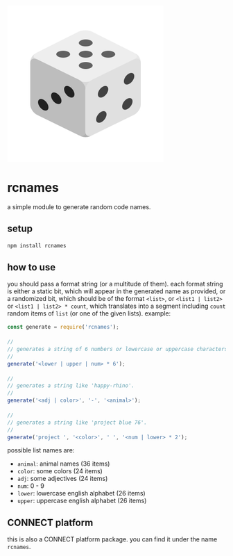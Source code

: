 ![logo](logo.png)

# rcnames
a simple module to generate random code names.

## setup
```bash
npm install rcnames
```

## how to use

you should pass a format string (or a multitude of them). each format string is either a static bit, which will appear in
the generated name as provided, or a randomized bit, which should be of the format `<list>`, or `<list1 | list2>` or
`<list1 | list2> * count`, which translates into a segment including `count` random items of `list` (or one of the given lists). example:

```javascript
const generate = require('rcnames');

//
// generates a string of 6 numbers or lowercase or uppercase characters.
//
generate('<lower | upper | num> * 6'); 

//
// generates a string like 'happy-rhino'.
//
generate('<adj | color>', '-', '<animal>'); 

//
// generates a string like 'project blue 76'.
//
generate('project ', '<color>', ' ', '<num | lower> * 2'); 
```

possible list names are:

- `animal`: animal names (36 items)
- `color`: some colors (24 items)
- `adj`: some adjectives (24 items)
- `num`: 0 - 9
- `lower`: lowercase english alphabet (26 items)
- `upper`: uppercase english alphabet (26 items)

## CONNECT platform

this is also a CONNECT platform package. you can find it under the name `rcnames`.

